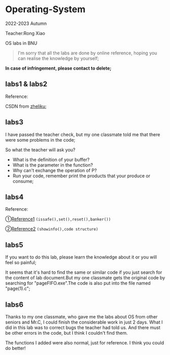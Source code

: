 # Operating-System
2022-2023 Autumn

Teacher:Rong Xiao

OS labs in BNU

> I'm sorry that all the labs are done by online reference, hoping you can realise the knowledge by yourself;

**In case of infringement, please contact to delete;**

## labs1 & labs2

Reference: 

CSDN from [zheliku](https://blog.csdn.net/zheliku);

## labs3

I have passed the teacher check, but my one classmate told me that there were some problems in the code;

So what the teacher will ask you?

* What is the definition of your buffer?
* What is the parameter in the function?
* Why can't exchange the operation of P?
* Run your code, remember print the products that your produce or consume;


## labs4

Reference:
  
①[Reference1](https://blog.csdn.net/qq_53988670/article/details/124375734) `(issafe(),set(),reset(),banker())`

②[Reference2](https://blog.csdn.net/Growing2020/article/details/121697973) `(showinfo(),code structure)`

## labs5 

If you want to do this lab, please learn the knowledge about it or you will feel so painful;

It seems that it's hard to find the same or similar code if you just search for the content of lab document.But my one classmate gets the original code by searching for "pageFIFO.exe".The code is also put into the file named "page(1).c";

## labs6

Thanks to my one classmate, who gave me the labs about OS from other seniors and Mr.C, I could finish the considerable work in just 2 days. What I did in this lab was to correct bugs the teacher had told us. And there must be other errors in the code, but I think I couldn't find them.

The functions I added were also normal, just for reference. I think you could do better!




